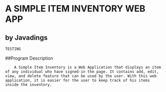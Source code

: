 # A SIMPLE ITEM INVENTORY WEB APP
## by Javadings

```
TESTING
```
##Program Description


        A Simple Item Inventory is a Web Application that displays an item of any individual who have signed-in the page. It contains add, edit, view, and delete feature that can be used by the user. With this web application, it is easier for the user to keep track of his items inside the inventory.

